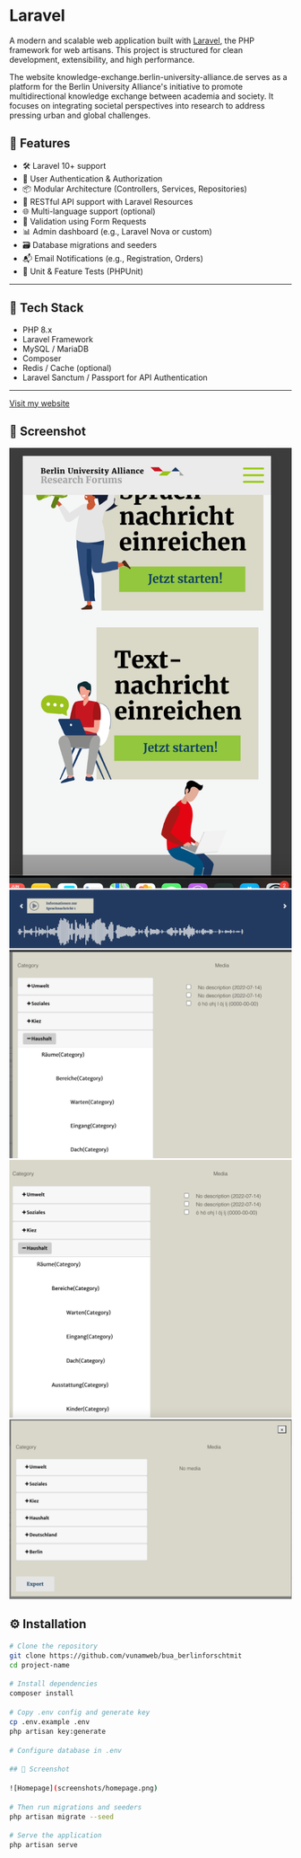 # Laravel

A modern and scalable web application built with [Laravel](https://laravel.com/), the PHP framework for web artisans. This project is structured for clean development, extensibility, and high performance.

The website knowledge-exchange.berlin-university-alliance.de serves as a platform for the Berlin University Alliance's initiative to promote multidirectional knowledge exchange between academia and society. It focuses on integrating societal perspectives into research to address pressing urban and global challenges.

## 🚀 Features

- 🛠️ Laravel 10+ support
- 🔐 User Authentication & Authorization
- 📦 Modular Architecture (Controllers, Services, Repositories)
- 📃 RESTful API support with Laravel Resources
- 🌐 Multi-language support (optional)
- 🧾 Validation using Form Requests
- 📊 Admin dashboard (e.g., Laravel Nova or custom)
- 🗃️ Database migrations and seeders
- 📬 Email Notifications (e.g., Registration, Orders)
- 🧪 Unit & Feature Tests (PHPUnit)

---

## 🧱 Tech Stack

- PHP 8.x
- Laravel Framework
- MySQL / MariaDB
- Composer
- Redis / Cache (optional)
- Laravel Sanctum / Passport for API Authentication

---

[Visit my website](https://knowledge-exchange.berlin-university-alliance.de/berlinforschtmit/)

## 📸 Screenshot

![Homepage](images/image.png)
![Homepage](images/image001.png)
![Homepage](images/image002.png)
![Homepage](images/image003.png)
![Homepage](images/image004.png)

## ⚙️ Installation

```bash
# Clone the repository
git clone https://github.com/vunamweb/bua_berlinforschtmit
cd project-name

# Install dependencies
composer install

# Copy .env config and generate key
cp .env.example .env
php artisan key:generate

# Configure database in .env

## 📸 Screenshot

![Homepage](screenshots/homepage.png)

# Then run migrations and seeders
php artisan migrate --seed

# Serve the application
php artisan serve

